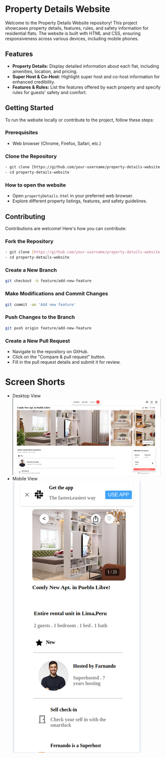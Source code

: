 # Property Details Website

Welcome to the Property Details Website repository! This project showcases property details, features, rules, and safety information for residential flats. The website is built with HTML and CSS, ensuring responsiveness across various devices, including mobile phones.

## Features

- **Property Details:** Display detailed information about each flat, including amenities, location, and pricing.
- **Super Host & Co-Host:** Highlight super host and co-host information for enhanced credibility.
- **Features & Rules:** List the features offered by each property and specify rules for guests' safety and comfort.

## Getting Started

To run the website locally or contribute to the project, follow these steps:

### Prerequisites

- Web browser (Chrome, Firefox, Safari, etc.)

### Clone the Repository

```bash
- git clone [https://github.com/your-username/property-details-website.git ](https://github.com/w3-software-intern-Riad/property-details-website.git)
- cd property-details-website 
```

### How to open the website

- Open `propertyDetails.html` in your preferred web browser.
- Explore different property listings, features, and safety guidelines.

## Contributing
Contributions are welcome! Here's how you can contribute:

### Fork the Repository
```bash
- git clone [https://github.com/your-username/property-details-website.git](https://github.com/w3-software-intern-Riad/property-details-website.git)
- cd property-details-website
```
### Create a New Branch

```bash
git checkout -b feature/add-new-feature
```
### Make Modifications and Commit Changes
```bash
git commit -am 'Add new feature'
```
### Push Changes to the Branch

```bash
git push origin feature/add-new-feature
```
### Create a New Pull Request
- Navigate to the repository on GitHub.
- Click on the "Compare & pull request" button.
- Fill in the pull request details and submit it for review.

# Screen Shorts
- Desktop View
![Desktop View](./screenshorts/desktopView.png) 
- Mobile View
![Mobile View](./screenshorts/mobileView.png)
